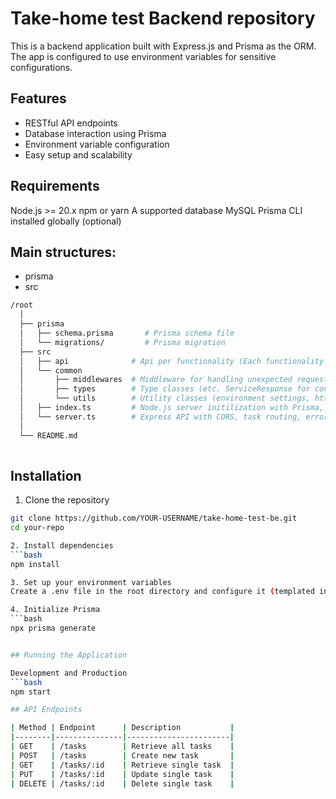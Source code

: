 # Take-home test Backend repository

This is a backend application built with Express.js and Prisma as the ORM. The app is configured to use environment variables for sensitive configurations.

## Features
- RESTful API endpoints
- Database interaction using Prisma
- Environment variable configuration
- Easy setup and scalability

## Requirements
Node.js >= 20.x
npm or yarn
A supported database MySQL
Prisma CLI installed globally (optional)

## Main structures:

- prisma
- src

```sh
/root
  │
  ├── prisma
  │   ├── schema.prisma       # Prisma schema file
  │   └── migrations/         # Prisma migration
  ├── src
  │   ├── api              # Api per functionality (Each functionality consists of router, service and controller)
  │   └── common
  │       ├── middlewares  # Middleware for handling unexpected requests and Prisma-specific error logging
  │       ├── types        # Type classes (etc. ServiceResponse for consistent API success and failure responses)
  │       └── utils        # Utility classes (environment settings, http handlers and logger classes)
  │   ├── index.ts         # Node.js server initilization with Prisma, environment settings, and handling shutdown.
  │   └── server.ts        # Express API with CORS, task routing, error handling, and observability functionalities decleration.
  │
  └── README.md
  

```

## Installation

1. Clone the repository
```bash
git clone https://github.com/YOUR-USERNAME/take-home-test-be.git
cd your-repo

2. Install dependencies
```bash
npm install

3. Set up your environment variables
Create a .env file in the root directory and configure it (templated included inside project env.template).

4. Initialize Prisma
```bash
npx prisma generate


## Running the Application

Development and Production
```bash
npm start

## API Endpoints

| Method | Endpoint      | Description           |
|--------|---------------|-----------------------|
| GET    | /tasks        | Retrieve all tasks    |
| POST   | /tasks        | Create new task       |
| GET    | /tasks/:id    | Retrieve single task  |
| PUT    | /tasks/:id    | Update single task    |
| DELETE | /tasks/:id    | Delete single task    |
